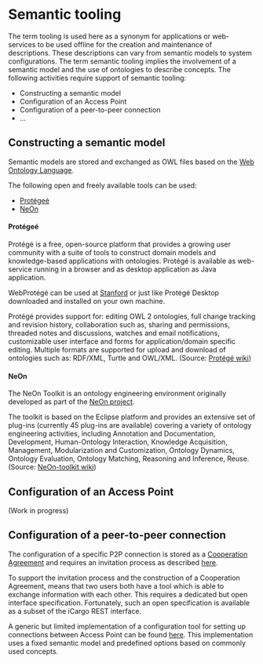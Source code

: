 # Semantic tooling

The term tooling is used here as a synonym for applications or web-services to be used offline for the creation and maintenance of descriptions. These descriptions can vary from semantic models to system configurations. The term semantic tooling implies the involvement of a semantic model and the use of ontologies to describe concepts. The following activities require support of semantic tooling:

* Constructing a semantic model
* Configuration of an Access Point
* Configuration of a peer-to-peer connection
* ...

## Constructing a semantic model

Semantic models are stored and exchanged as OWL files based on the [Web Ontology Language](http://en.wikipedia.org/wiki/Web_Ontology_Language).

The following open and freely available tools can be used:

* [Protégeé](http://protege.stanford.edu)
* [NeOn](http://neon-toolkit.org/wiki/Main_Page)

#### Protégeé

Protégé is a free, open-source platform that provides a growing user community with a suite of tools to construct domain models and knowledge-based applications with ontologies. Protégé is available as web-service running in a browser and as desktop application as Java application.

WebProtégé can be used at [Stanford](http://webprotege.stanford.edu) or just like Protégé Desktop downloaded and installed on your own machine. 

Protégé provides support for: editing OWL 2 ontologies, full change tracking and revision history, collaboration such as, sharing and permissions, threaded notes and discussions, watches and email notifications, customizable user interface and forms for application/domain specific editing. Multiple formats are supported for upload and download of ontologies such as: RDF/XML, Turtle and OWL/XML. (Source: [Protégé wiki](http://protegewiki.stanford.edu/wiki/Main_Page))

#### NeOn

The NeOn Toolkit is an ontology engineering environment originally developed as part of the [NeOn project](http://www.neon-project.org). 

The toolkit is based on the Eclipse platform and provides an extensive set of plug-ins (currently 45 plug-ins are available) covering a variety of ontology engineering activities, including Annotation and Documentation, Development, Human-Ontology Interaction, Knowledge Acquisition, Management, Modularization and Customization, Ontology Dynamics, Ontology Evaluation, Ontology Matching, Reasoning and Inference, Reuse. (Source: [NeOn-toolkit wiki](http://neon-toolkit.org/wiki/Main_Page))


## Configuration of an Access Point

(Work in progress)

## Configuration of a peer-to-peer connection

The configuration of a specific P2P connection is stored as a [Cooperation Agreement](link.md) and requires an invitation process as described [here](link.md). 

To support the invitation process and the construction of a Cooperation Agreement, means that two users both have a tool which is able to exchange information with each other. This requires a dedicated but open interface specification. Fortunately, such an open specification is available as a subset of the iCargo REST interface.

A generic but limited implementation of a configuration tool for setting up connections between Access Point can be found [here](tools/connect.html). This implementation uses a fixed semantic model and predefined options based on commonly used concepts.  





